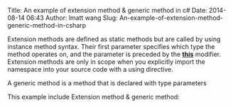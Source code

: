 Title: An example of extension method & generic method in c#
Date: 2014-08-14 06:43
Author: lmatt wang
Slug: An-example-of-extension-method-generic-method-in-csharp

Extension methods are defined as static methods but are called by using
instance method syntax. Their first parameter specifies which type the
method operates on, and the parameter is preceded by the
**[this](http://msdn.microsoft.com/en-us/library/dk1507sz.aspx)**
modifier. Extension methods are only in scope when you explicitly import
the namespace into your source code with a <span
class="input">using</span> directive.

A generic method is a method that is declared with type parameters

<p>
This example include Extension method & generic method:

<script src="https://gist.github.com/lmatt-bit/2ce8e1419ebcbd5d6ab9.js"></script>
</p>

